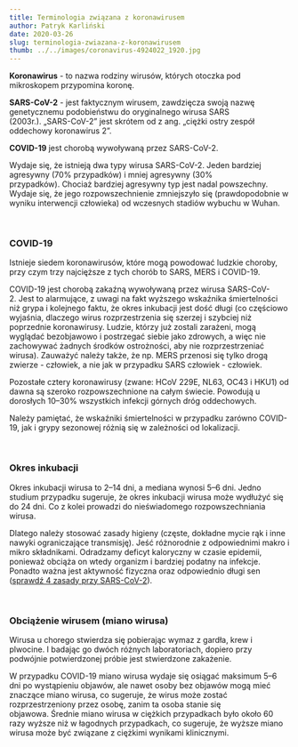 ```yaml
---
title: Terminologia związana z koronawirusem
author: Patryk Karliński
date: 2020-03-26
slug: terminologia-zwiazana-z-koronawirusem
thumb: ../../images/coronavirus-4924022_1920.jpg
---
```


**Koronawirus** - to nazwa rodziny wirusów, których otoczka pod mikroskopem przypomina koronę.

**SARS-CoV-2** \- jest faktycznym wirusem, zawdzięcza swoją nazwę genetycznemu podobieństwu do oryginalnego wirusa SARS (2003r.). „SARS-CoV-2” jest skrótem od z ang. „ciężki ostry zespół oddechowy koronawirus 2”.

**COVID-19** jest chorobą wywoływaną przez SARS-CoV-2.

Wydaje się, że istnieją dwa typy wirusa SARS-CoV-2. Jeden bardziej agresywny (70% przypadków) i mniej agresywny (30% przypadków). Chociaż bardziej agresywny typ jest nadal powszechny. Wydaje się, że jego rozpowszechnienie zmniejszyło się (prawdopodobnie w wyniku interwencji człowieka) od wczesnych stadiów wybuchu w Wuhan.

<p>&nbsp;</p>

### COVID-19

Istnieje siedem koronawirusów, które mogą powodować ludzkie choroby, przy czym trzy najcięższe z tych chorób to SARS, MERS i COVID-19.

COVID-19 jest chorobą zakaźną wywoływaną przez wirusa SARS-CoV-2. Jest to alarmujące, z uwagi na fakt wyższego wskaźnika śmiertelności niż grypa i kolejnego faktu, że okres inkubacji jest dość długi (co częściowo wyjaśnia, dlaczego wirus rozprzestrzenia się szerzej i szybciej niż poprzednie koronawirusy. Ludzie, którzy już zostali zarażeni, mogą wyglądać bezobjawowo i postrzegać siebie jako zdrowych, a więc nie zachowywać żadnych środków ostrożności, aby nie rozprzestrzeniać wirusa). Zauważyć należy także, że np. MERS przenosi się tylko drogą zwierze - człowiek, a nie jak w przypadku SARS człowiek - człowiek.

Pozostałe cztery koronawirusy (zwane: HCoV 229E, NL63, OC43 i HKU1) od dawna są szeroko rozpowszechnione na całym świecie. Powodują u dorosłych 10–30% wszystkich infekcji górnych dróg oddechowych.

Należy pamiętać, że wskaźniki śmiertelności w przypadku zarówno COVID-19, jak i grypy sezonowej różnią się w zależności od lokalizacji.

<p>&nbsp;</p>

### Okres inkubacji

Okres inkubacji wirusa to 2–14 dni, a mediana wynosi 5–6 dni. Jedno studium przypadku sugeruje, że okres inkubacji wirusa może wydłużyć się do 24 dni. Co z kolei prowadzi do nieświadomego rozpowszechniania wirusa.

Dlatego należy stosować zasady higieny (częste, dokładne mycie rąk i inne nawyki ograniczające transmisję). Jeść różnorodnie z odpowiednimi makro i mikro składnikami. Odradzamy deficyt kaloryczny w czasie epidemii, ponieważ obciąża on wtedy organizm i bardziej podatny na infekcje. Ponadto ważna jest aktywność fizyczna oraz odpowiednio długi sen ([sprawdź 4 zasady przy SARS-CoV-2](https://zachlorowani.pl/4-zasady-przy-sars-cov-2/)).

<p>&nbsp;</p>

### Obciążenie wirusem (miano wirusa)

Wirusa u chorego stwierdza się pobierając wymaz z gardła, krew i plwocine. I badając go dwóch różnych laboratoriach, dopiero przy podwójnie potwierdzonej próbie jest stwierdzone zakażenie.

W przypadku COVID-19 miano wirusa wydaje się osiągać maksimum 5–6 dni po wystąpieniu objawów, ale nawet osoby bez objawów mogą mieć znaczące miano wirusa, co sugeruje, że wirus może zostać rozprzestrzeniony przez osobę, zanim ta osoba stanie się objawowa. Średnie miano wirusa w ciężkich przypadkach było około 60 razy wyższe niż w łagodnych przypadkach, co sugeruje, że wyższe miano wirusa może być związane z ciężkimi wynikami klinicznymi.
